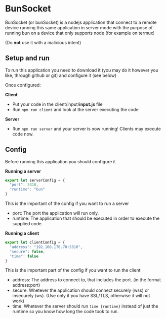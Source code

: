 # BunSocket
BunSocket (or bunSocket) is a nodejs application that connect to a remote device running this same application in server mode with the purpose of running bun on a device that only supports node (for example on termux)

(Do **not** use it with a malicious intent)

## Setup and run
To run this application you need to download it (you may do it however you like, through github or git) and configure it (see below)

Once configured:

  **Client**
  - Put your code in the client/input/**input.js** file
  - Run `npm run client` and look at the server executing the code

  **Server**
  - Run `npm run server` and your server is now running! Clients may execute code now.

## Config
Before running this application you should configure it

 **Running a server**
  ```js
  export let serverConfig = {
    "port": 5310,
    "runtime": "bun"
  }
  ```
  This is the important of the config if you want to run a server
  - port: The port the application will run only.
  - runtime: The application that should be executed in order to execute the supplied code.

  **Running a client**
  ```js
  export let clientConfig = {
    "address": "192.168.178.70:5310",
    "secure": false,
    "time": false
  }
  ```
  This is the important part of the config if you want to run the client
  - address: The address to connect to, that includes the port. (in the format address:port)
  - secure: Whetever the application should connect securely (wss) or insecurely (ws). (Use only if you have SSL/TLS, otherwise it will not work)
  - time: Whetever the server should run `time {runtime}` instead of just the runtime so you know how long the code took to run.
